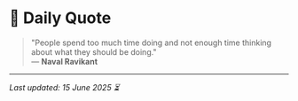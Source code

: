 # 📜 Daily Quote

> "People spend too much time doing and not enough time thinking about what they should be doing."  
> — **Naval Ravikant**

---

_Last updated: 15 June 2025 ⏳_
